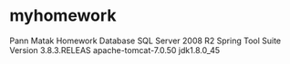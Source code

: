 # myhomework
Pann Matak Homework
Database SQL Server 2008 R2
Spring Tool Suite Version 3.8.3.RELEAS
apache-tomcat-7.0.50
jdk1.8.0_45
